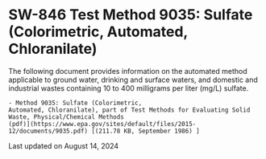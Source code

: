 
# SW-846 Test Method 9035: Sulfate (Colorimetric, Automated, Chloranilate)  


The following document provides information on the automated method
applicable to ground water, drinking and surface waters, and domestic
and industrial wastes containing 10 to 400 milligrams per liter (mg/L)
sulfate.

    - Method 9035: Sulfate (Colorimetric,
    Automated, Chloranilate), part of Test Methods for Evaluating Solid
    Waste, Physical/Chemical Methods
    (pdf)](https://www.epa.gov/sites/default/files/2015-12/documents/9035.pdf) [(211.78 KB, September 1986) ] 

Last updated on August 14, 2024

